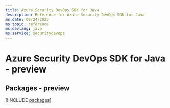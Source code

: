 ```yaml
---
title: Azure Security DevOps SDK for Java
description: Reference for Azure Security DevOps SDK for Java
ms.date: 09/24/2025
ms.topic: reference
ms.devlang: java
ms.service: securitydevops
---
```

# Azure Security DevOps SDK for Java - preview
## Packages - preview
[!INCLUDE [packages](security-devops-index.md)]